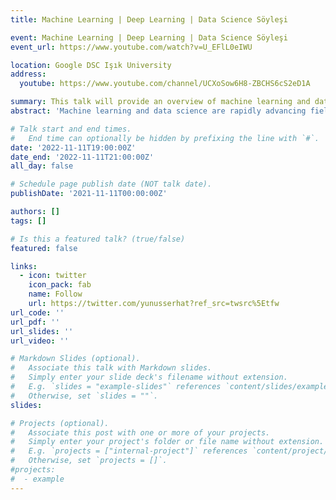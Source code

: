 ```yaml
---
title: Machine Learning | Deep Learning | Data Science Söyleşi

event: Machine Learning | Deep Learning | Data Science Söyleşi
event_url: https://www.youtube.com/watch?v=U_EFlL0eIWU

location: Google DSC Işık University
address:
  youtube: https://www.youtube.com/channel/UCXoSow6H8-ZBCHS6cS2eD1A

summary: This talk will provide an overview of machine learning and data science, including an introduction to key concepts and techniques. It will cover the basics of supervised and unsupervised learning, as well as more advanced topics such as deep learning. The speaker will also discuss the real-world applications of machine learning and data science, and the ways in which these technologies are transforming industries around the world.
abstract: 'Machine learning and data science are rapidly advancing fields that are driving innovation and transformation in a wide range of industries. In this talk, we will explore the fundamental concepts and techniques of machine learning and data science, including supervised and unsupervised learning, deep learning. We will also discuss the real-world applications of these technologies, and the ways in which they are being used to solve complex problems and drive innovation in fields such as healthcare, finance, and transportation. Whether you are a beginner looking to learn more about these exciting fields, or an experienced professional seeking to deepen your understanding of machine learning and data science, this talk will provide valuable insights and knowledge.'

# Talk start and end times.
#   End time can optionally be hidden by prefixing the line with `#`.
date: '2022-11-11T19:00:00Z'
date_end: '2022-11-11T21:00:00Z'
all_day: false

# Schedule page publish date (NOT talk date).
publishDate: '2021-11-11T00:00:00Z'

authors: []
tags: []

# Is this a featured talk? (true/false)
featured: false

links:
  - icon: twitter
    icon_pack: fab
    name: Follow
    url: https://twitter.com/yunusserhat?ref_src=twsrc%5Etfw
url_code: ''
url_pdf: ''
url_slides: ''
url_video: ''

# Markdown Slides (optional).
#   Associate this talk with Markdown slides.
#   Simply enter your slide deck's filename without extension.
#   E.g. `slides = "example-slides"` references `content/slides/example-slides.md`.
#   Otherwise, set `slides = ""`.
slides: 

# Projects (optional).
#   Associate this post with one or more of your projects.
#   Simply enter your project's folder or file name without extension.
#   E.g. `projects = ["internal-project"]` references `content/project/deep-learning/index.md`.
#   Otherwise, set `projects = []`.
#projects:
#  - example
---
```

